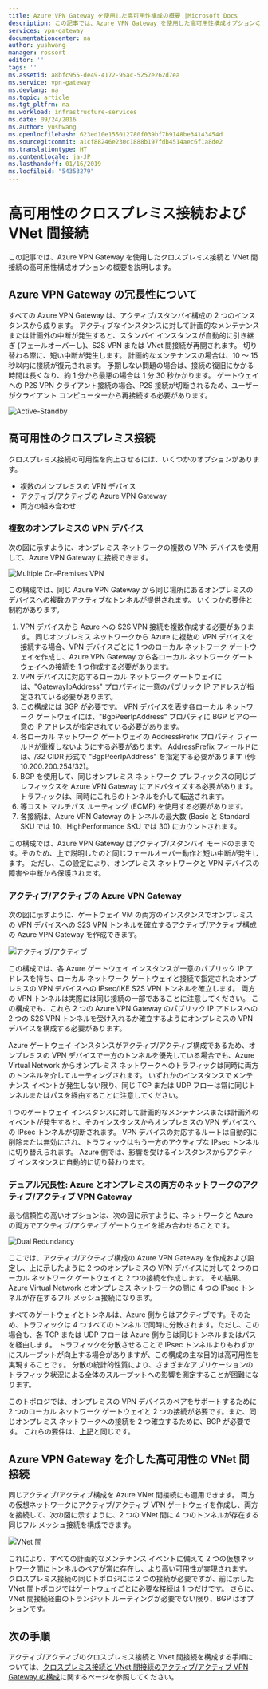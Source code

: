 ```yaml
---
title: Azure VPN Gateway を使用した高可用性構成の概要 |Microsoft Docs
description: この記事では、Azure VPN Gateway を使用した高可用性構成オプションの概要を説明します。
services: vpn-gateway
documentationcenter: na
author: yushwang
manager: rossort
editor: ''
tags: ''
ms.assetid: a8bfc955-de49-4172-95ac-5257e262d7ea
ms.service: vpn-gateway
ms.devlang: na
ms.topic: article
ms.tgt_pltfrm: na
ms.workload: infrastructure-services
ms.date: 09/24/2016
ms.author: yushwang
ms.openlocfilehash: 623ed10e155012780f039bf7b9148be34143454d
ms.sourcegitcommit: a1cf88246e230c1888b197fdb4514aec6f1a8de2
ms.translationtype: HT
ms.contentlocale: ja-JP
ms.lasthandoff: 01/16/2019
ms.locfileid: "54353279"
---
```

# <a name="highly-available-cross-premises-and-vnet-to-vnet-connectivity"></a>高可用性のクロスプレミス接続および VNet 間接続
この記事では、Azure VPN Gateway を使用したクロスプレミス接続と VNet 間接続の高可用性構成オプションの概要を説明します。

## <a name = "activestandby"></a>Azure VPN Gateway の冗長性について
すべての Azure VPN Gateway は、アクティブ/スタンバイ構成の 2 つのインスタンスから成ります。 アクティブなインスタンスに対して計画的なメンテナンスまたは計画外の中断が発生すると、スタンバイ インスタンスが自動的に引き継ぎ (フェールオーバーし)、S2S VPN または VNet 間接続が再開されます。 切り替わる際に、短い中断が発生します。 計画的なメンテナンスの場合は、10 ～ 15 秒以内に接続が復元されます。 予期しない問題の場合は、接続の復旧にかかる時間は長くなり、約 1 分から最悪の場合は 1 分 30 秒かかります。 ゲートウェイへの P2S VPN クライアント接続の場合、P2S 接続が切断されるため、ユーザーがクライアント コンピューターから再接続する必要があります。

![Active-Standby](./media/vpn-gateway-highlyavailable/active-standby.png)

## <a name="highly-available-cross-premises-connectivity"></a>高可用性のクロスプレミス接続
クロスプレミス接続の可用性を向上させるには、いくつかのオプションがあります。

* 複数のオンプレミスの VPN デバイス
* アクティブ/アクティブの Azure VPN Gateway
* 両方の組み合わせ

### <a name = "activeactiveonprem"></a>複数のオンプレミスの VPN デバイス
次の図に示すように、オンプレミス ネットワークの複数の VPN デバイスを使用して、Azure VPN Gateway に接続できます。

![Multiple On-Premises VPN](./media/vpn-gateway-highlyavailable/multiple-onprem-vpns.png)

この構成では、同じ Azure VPN Gateway から同じ場所にあるオンプレミスのデバイスへの複数のアクティブなトンネルが提供されます。 いくつかの要件と制約があります。

1. VPN デバイスから Azure への S2S VPN 接続を複数作成する必要があります。 同じオンプレミス ネットワークから Azure に複数の VPN デバイスを接続する場合、VPN デバイスごとに 1 つのローカル ネットワーク ゲートウェイを作成し、Azure VPN Gateway から各ローカル ネットワーク ゲートウェイへの接続を 1 つ作成する必要があります。
2. VPN デバイスに対応するローカル ネットワーク ゲートウェイには、"GatewayIpAddress" プロパティに一意のパブリック IP アドレスが指定されている必要があります。
3. この構成には BGP が必要です。 VPN デバイスを表す各ローカル ネットワーク ゲートウェイには、"BgpPeerIpAddress" プロパティに BGP ピアの一意の IP アドレスが指定されている必要があります。
4. 各ローカル ネットワーク ゲートウェイの AddressPrefix プロパティ フィールドが重複しないようにする必要があります。 AddressPrefix フィールドには、/32 CIDR 形式で "BgpPeerIpAddress" を指定する必要があります (例: 10.200.200.254/32)。
5. BGP を使用して、同じオンプレミス ネットワーク プレフィックスの同じプレフィックスを Azure VPN Gateway にアドバタイズする必要があります。トラフィックは、同時にこれらのトンネルを介して転送されます。
6. 等コスト マルチパス ルーティング (ECMP) を使用する必要があります。
7. 各接続は、Azure VPN Gateway のトンネルの最大数 (Basic と Standard SKU では 10、HighPerformance SKU では 30) にカウントされます。 

この構成では、Azure VPN Gateway はアクティブ/スタンバイ モードのままです。そのため、[上](#activestandby)で説明したのと同じフェールオーバー動作と短い中断が発生します。 ただし、この設定により、オンプレミス ネットワークと VPN デバイスの障害や中断から保護されます。

### <a name="active-active-azure-vpn-gateway"></a>アクティブ/アクティブの Azure VPN Gateway
次の図に示すように、ゲートウェイ VM の両方のインスタンスでオンプレミスの VPN デバイスへの S2S VPN トンネルを確立するアクティブ/アクティブ構成の Azure VPN Gateway を作成できます。

![アクティブ/アクティブ](./media/vpn-gateway-highlyavailable/active-active.png)

この構成では、各 Azure ゲートウェイ インスタンスが一意のパブリック IP アドレスを持ち、ローカル ネットワーク ゲートウェイと接続で指定されたオンプレミスの VPN デバイスへの IPsec/IKE S2S VPN トンネルを確立します。 両方の VPN トンネルは実際には同じ接続の一部であることに注意してください。 この構成でも、これら 2 つの Azure VPN Gateway のパブリック IP アドレスへの 2 つの S2S VPN トンネルを受け入れるか確立するようにオンプレミスの VPN デバイスを構成する必要があります。

Azure ゲートウェイ インスタンスがアクティブ/アクティブ構成であるため、オンプレミスの VPN デバイスで一方のトンネルを優先している場合でも、Azure Virtual Network からオンプレミス ネットワークへのトラフィックは同時に両方のトンネルを介してルーティングされます。 いずれかのインスタンスでメンテナンス イベントが発生しない限り、同じ TCP または UDP フローは常に同じトンネルまたはパスを経由することに注意してください。

1 つのゲートウェイ インスタンスに対して計画的なメンテナンスまたは計画外のイベントが発生すると、そのインスタンスからオンプレミスの VPN デバイスへの IPsec トンネルが切断されます。 VPN デバイスの対応するルートは自動的に削除または無効にされ、トラフィックはもう一方のアクティブな IPsec トンネルに切り替えられます。 Azure 側では、影響を受けるインスタンスからアクティブ インスタンスに自動的に切り替わります。

### <a name="dual-redundancy-active-active-vpn-gateways-for-both-azure-and-on-premises-networks"></a>デュアル冗長性: Azure とオンプレミスの両方のネットワークのアクティブ/アクティブ VPN Gateway
最も信頼性の高いオプションは、次の図に示すように、ネットワークと Azure の両方でアクティブ/アクティブ ゲートウェイを組み合わせることです。

![Dual Redundancy](./media/vpn-gateway-highlyavailable/dual-redundancy.png)

ここでは、アクティブ/アクティブ構成の Azure VPN Gateway を作成および設定し、上に示したように 2 つのオンプレミスの VPN デバイスに対して 2 つのローカル ネットワーク ゲートウェイと 2 つの接続を作成します。 その結果、Azure Virtual Network とオンプレミス ネットワークの間に 4 つの IPsec トンネルが存在するフル メッシュ接続になります。

すべてのゲートウェイとトンネルは、Azure 側からはアクティブです。そのため、トラフィックは 4 つすべてのトンネルで同時に分散されます。ただし、この場合も、各 TCP または UDP フローは Azure 側からは同じトンネルまたはパスを経由します。 トラフィックを分散させることで IPsec トンネルよりもわずかにスループットが向上する場合がありますが、この構成の主な目的は高可用性を実現することです。 分散の統計的性質により、さまざまなアプリケーションのトラフィック状況による全体のスループットへの影響を測定することが困難になります。

このトポロジでは、オンプレミスの VPN デバイスのペアをサポートするために 2 つのローカル ネットワーク ゲートウェイと 2 つの接続が必要です。また、同じオンプレミス ネットワークへの接続を 2 つ確立するために、BGP が必要です。 これらの要件は、[上記](#activeactiveonprem)と同じです。 

## <a name="highly-available-vnet-to-vnet-connectivity-through-azure-vpn-gateways"></a>Azure VPN Gateway を介した高可用性の VNet 間接続
同じアクティブ/アクティブ構成を Azure VNet 間接続にも適用できます。 両方の仮想ネットワークにアクティブ/アクティブ VPN ゲートウェイを作成し、両方を接続して、次の図に示すように、2 つの VNet 間に 4 つのトンネルが存在する同じフル メッシュ接続を構成できます。

![VNet 間](./media/vpn-gateway-highlyavailable/vnet-to-vnet.png)

これにより、すべての計画的なメンテナンス イベントに備えて 2 つの仮想ネットワーク間にトンネルのペアが常に存在し、より高い可用性が実現されます。 クロスプレミス接続の同じトポロジには 2 つの接続が必要ですが、前に示した VNet 間トポロジではゲートウェイごとに必要な接続は 1 つだけです。 さらに、VNet 間接続経由のトランジット ルーティングが必要でない限り、BGP はオプションです。

## <a name="next-steps"></a>次の手順
アクティブ/アクティブのクロスプレミス接続と VNet 間接続を構成する手順については、[クロスプレミス接続と VNet 間接続のアクティブ/アクティブ VPN Gateway の構成](vpn-gateway-activeactive-rm-powershell.md)に関するページを参照してください。

